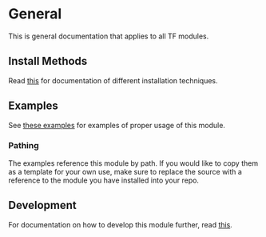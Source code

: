 # General

This is general documentation that applies to all TF modules.

## Install Methods

Read [this](./install) for documentation of different installation techniques.

## Examples

See [these examples](/examples) for examples of proper usage of this module.

### Pathing

The examples reference this module by path. If you would like to copy them as a template for your own use, make sure to replace the source with a reference to the module you have installed into your repo.

## Development

For documentation on how to develop this module further, read [this](./dev).

